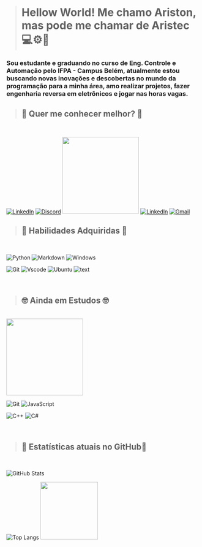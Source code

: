 > # Hellow World! Me chamo Ariston, mas pode me chamar de **Aristec** 💻⚙🔧
### Sou estudante e graduando no curso de Eng. Controle e Automação pelo IFPA - Campus Belém, atualmente estou buscando novas inovações e descobertas no mundo da programação para a minha área, amo realizar projetos, fazer engenharia reversa em eletrônicos e jogar nas horas vagas. <br/>


> ## 📩 **Quer me conhecer melhor?** 📨
<br/>

[![LinkedIn](https://img.shields.io/badge/instagram-FFF?style=for-the-badge&logo=instagram)](https://www.instagram.com/akanato__/)
[![Discord](https://img.shields.io/badge/Discord-7289DA?style=for-the-badge&logo=discord&logoColor=white)](https://https://discord.com/channels/@akanato/)
<img src = "https://i.pinimg.com/564x/c1/9a/e5/c19ae520d804e77501fe1ac90924d576.jpg" height = "200px">
[![LinkedIn](https://img.shields.io/badge/LinkedIn-0077B5?style=for-the-badge&logo=linkedin&logoColor=white)](https://www.linkedin.com/in/ariston-monteiro-210267200/)
[![Gmail](https://img.shields.io/badge/Gmail-333333?style=for-the-badge&logo=gmail&logoColor=red)](mailto:mariston748@gmail.com)



>## 📖 **Habilidades Adquiridas** 📖
<br/>

![Python](https://img.shields.io/badge/python-3670A0?style=for-the-badge&logo=python&logoColor=ffdd54)
![Markdown](https://img.shields.io/badge/Markdown-000?style=for-the-badge&logo=markdown)
![Windows](https://img.shields.io/badge/Windows-000?style=for-the-badge&logo=windows&logoColor=2CA5E0)

![Git](https://img.shields.io/badge/GIT-E44C30?style=for-the-badge&logo=git&logoColor=white)
![Vscode](https://img.shields.io/badge/Vscode-007ACC?style=for-the-badge&logo=visual-studio-code&logoColor=white)
![Ubuntu](https://img.shields.io/badge/Ubuntu-35495E?style=for-the-badge&logo=ubuntu&logoColor=2CA5E0)
![text](https://media3.giphy.com/media/N0DkbvN66TlyFMYRlD/200w.gif)

<br/>

>## 🤓 **Ainda em Estudos** 🤓
<br/>
<img src = "https://static.wikia.nocookie.net/valorant/images/6/6a/Never_Forget_Leg_Day_Spray.gif/revision/latest?cb=20230916143521" height = "200px"> 

![Git](https://img.shields.io/badge/GIT-E44C30?style=for-the-badge&logo=git&logoColor=white)
![JavaScript](https://img.shields.io/badge/JavaScript-F7DF1E?style=for-the-badge&logo=javascript&logoColor=black)

![C++](https://img.shields.io/badge/C%2B%2B-00599C?style=for-the-badge&logo=c%2B%2B&logoColor=white) 
![C#](https://img.shields.io/badge/C%23-239120?style=for-the-badge&logo=c-sharp&logoColor=white)

 

<br/>

>## 🥇 **Estatísticas atuais no GitHub**🥇
<br/>

![GitHub Stats](https://github-readme-stats.vercel.app/api?username=Aristec1&theme=transparent&bg_color=000&border_color=f0da22&show_icons=true&icon_color=32f72f&title_color=f0da22&text_color=8d23f7)

![Top Langs](https://github-readme-stats-git-masterrstaa-rickstaa.vercel.app/api/top-langs/?username=Aristec1&layout=compact&bg_color=000&border_color=f0da22&title_color=f0da22&text_color=8d23f7)
<img src = "https://static.wikia.nocookie.net/valorant/images/2/2d/Charge_Needed_Spray.png/revision/latest?cb=20220427144237" height = "150px">


